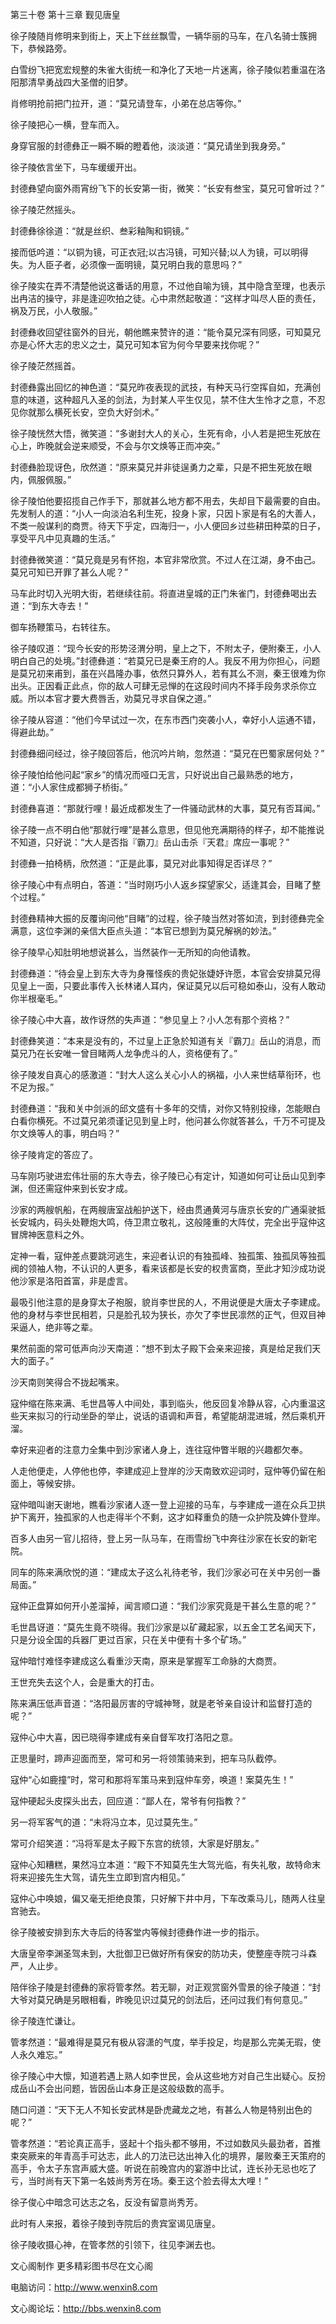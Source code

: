 第三十卷 第十三章 觐见唐皇

徐子陵随肖修明来到街上，天上下丝丝飘雪，一辆华丽的马车，在八名骑士簇拥下，恭候路旁。

白雪纷飞把宽宏规整的朱雀大街统一和净化了天地一片迷离，徐子陵似若重温在洛阳那清早勇战四大圣僧的旧梦。

肖修明抢前把门拉开，道：“莫兄请登车，小弟在总店等你。”

徐子陵把心一横，登车而入。

身穿官服的封德彝正一瞬不瞬的瞪着他，淡淡道：“莫兄请坐到我身旁。”

徐子陵依言坐下，马车缓缓开出。

封德彝望向窗外雨宵纷飞下的长安第一街，微笑：“长安有叁宝，莫兄可曾听过？”

徐子陵茫然摇头。

封德彝徐徐道：“就是丝织、叁彩釉陶和铜镜。”

接而低吟道：“以铜为镜，可正衣冠;以古冯镜，可知兴替;以人为镜，可以明得失。为人臣子者，必须像一面明镜，莫兄明白我的意思吗？”

徐子陵实在弄不清楚他说这番话的用意，不过他自喻为镜，其中隐含至理，也表示出冉洁的操守，非是逢迎吹拍之徒。心中肃然起敬道：“这样才叫尽人臣的责任，祸及万民，小人敬服。”

封德彝收回望往窗外的目光，朝他瞧来赞许的道：“能令莫兄深有同感，可知莫兄亦是心怀大志的忠义之士，莫兄可知本官为何今早要来找你呢？”

徐子陵茫然摇首。

封德彝露出回忆的神色道：“莫兄昨夜表现的武技，有种天马行空挥自如，充满创意的味道，这种超凡入圣的剑法，为封某人平生仅见，禁不住大生怜才之意，不忍见你就那么横死长安，空负大好剑术。”

徐子陵恍然大悟，微笑道：“多谢封大人的关心，生死有命，小人若是把生死放在心上，昨晚就会逆来顺受，不会与尔文焕等正而冲突。”

封德彝脸现讶色，欣然道：“原来莫兄并非徒逞勇力之辈，只是不把生死放在眼内，佩服佩服。”

徐子陵怕他要招揽自己作手下，那就甚么地方都不用去，失却目下最需要的自由。先发制人的道：“小人一向淡泊名利生死，投身卜家，只因卜家是有名的大善人，不类一般谋利的商贾。待天下乎定，四海归一，小人便回乡过些耕田种菜的日子，享受平凡中见真趣的生活。”

封德彝微笑道：“莫兄竟是另有怀抱，本官非常欣赏。不过人在江湖，身不由己。莫兄可知已开罪了甚么人呢？”

马车此时切入光明大街，若继续往前。将直进皇城的正门朱雀门，封德彝喝出去道：“到东大寺去！”

御车扬鞭策马，右转往东。

徐子陵叹道：“现今长安的形势泾渭分明，皇上之下，不附太子，便附秦王，小人明白自己的处境。”封德彝道：“若莫兄已是秦王府的人。我反不用为你担心，问题是莫兄初来甫到，虽在兴昌隆办事，依然只算外人，若有其么不测，秦王很难为你出头。正因看正此点，你的敌人可肆无忌惮的在这段时间内不择手段务求杀你立威。所以本官才要大费唇舌，劝莫兄寻求自保之道。”

徐子陵从容道：“他们今早试过一次，在东市西门突袭小人，幸好小人运通不错，得避此劫。”

封德彝细问经过，徐子陵回答后，他沉吟片晌，忽然道：“莫兄在巴蜀家居何处？”

徐子陵怕给他问起“家乡”的情况而哑口无言，只好说出自己最熟悉的地方，道：“小人家住成都狮子桥街。”

封德彝喜道：“那就行哩！最近成都发生了一件骚动武林的大事，莫兄有否耳闻。”

徐子陵一点不明白他“那就行哩”是甚么意思，但见他充满期待的样子，却不能推说不知道，只好说：“大人是否指『霸刀』岳山击杀『天君』席应一事呢？”

封德彝一拍椅柄，欣然道：“正是此事，莫兄对此事知得足否详尽？”

徐子陵心中有点明白，答道：“当时刚巧小人返乡探望家父，适逢其会，目睹了整个过程。”

封德彝精神大振的反覆询问他“目睹”的过程，徐子陵当然对答如流，到封德彝完全满意，这位李渊的亲信大臣点头道：“本官已想到为莫兄解祸的妙法。”

徐子陵早心知肚明地想说甚么，当然装作一无所知的向他请教。

封德彝道：“待会皇上到东大寺为身罹怪疾的贵妃张婕妤许愿，本官会安排莫兄得见皇上一面，只要此事传入长林诸人耳内，保证莫兄以后可稳如泰山，没有人敢动你半根毫毛。”

徐子陵心中大喜，故作讶然的失声道：“参见皇上？小人怎有那个资格？”

封德彝笑道：“本来是没有的，不过皇上正急於知道有关『霸刀』岳山的消息，而莫兄乃在长安唯一曾目睹两人龙争虎斗的人，资格便有了。”

徐子陵发自真心的感激道：“封大人这么关心小人的祸福，小人来世结草衔环，也不足为报。”

封德彝道：“我和关中剑派的邱文盛有十多年的交情，对你又特别投缘，怎能眼白白看你横死。不过莫兄弟须谨记见到皇上时，他问甚么你就答甚么，千万不可提及尔文焕等人的事，明白吗？”

徐子陵肯定的答应了。

马车刚巧驶进宏伟壮丽的东大寺去，徐子陵已心有定计，知道如何可让岳山见到李渊，但还需寇仲来到长安才成。

沙家的两艘帆船，在两艘唐室战船护送下，经由贯通黄河与唐京长安的广通渠驶抵长安城内，码头处鞭炮大鸣，侍卫肃立敬礼，这般隆重的大阵仗，完全出乎寇仲这冒牌神医意料之外。

定神一看，寇仲差点要跳河逃生，来迎者认识的有独孤峰、独孤策、独孤凤等独孤阀的领袖人物，不认识的人更多，看来该都是长安的权贵富商，至此才知沙成功说他沙家是洛阳首富，非是虚言。

最吸引他注意的是身穿太子袍服，貌肖李世民的人，不用说便是大唐太子李建成。他的身材与李世民相若，只是脸孔较为狭长，亦欠了李世民凛然的正气，但双目神采逼人，绝非等之辈。

果然前面的常可低声向沙天南道：“想不到太子殿下会亲来迎接，真是给足我们天大的面子。”

沙天南则笑得合不拢起嘴来。

寇仲缩在陈来满、毛世昌等人中间处，事到临头，他反回复冷静从容，心内重温这些天来拟习的行动坐卧的举止，说话的语调和声音，希望能胡混进城，然后乘机开溜。

幸好来迎者的注意力全集中到沙家诸人身上，连往寇仲瞥半眼的兴趣都欠奉。

人走他便走，人停他也停，李建成迎上登岸的沙天南致欢迎词时，寇仲等仍留在船面上，等候安排。

寇仲暗叫谢天谢地，瞧看沙家诸人逐一登上迎接的马车，与李建成一道在众兵卫拱护下离开，独孤家的人也走得半个不剩，这才如释重负的随一众护院及婢仆登岸。

百多人由另一官儿招待，登上另一队马车，在雨雪纷飞中奔往沙家在长安的新宅院。

同车的陈来满欣悦的道：“建成太子这么礼待老爷，我们沙家必可在关中另创一番局面。”

寇仲正盘算如何开小差溜掉，闻言顺口道：“我们沙家究竟是干甚么生意的呢？”

毛世昌讶道：“莫先生竟不晓得。我们沙家是以矿藏起家，以五金工艺名闻天下，只是分设全国的兵器厂更过百家，只在关中便有十多个矿场。”

寇仲暗忖难怪李建成这么看重沙天南，原来是掌握军工命脉的大商贾。

王世充失去这个人，会是重大的打击。

陈来满压低声音道：“洛阳最厉害的守城神弩，就是老爷亲自设计和监督打造的呢？”

寇仲心中大喜，因已晓得李建成有亲自督军攻打洛阳之意。

正思量时，蹄声迎面而至，常可和另一将领策骑来到，把车马队截停。

寇仲“心如鹿撞”时，常可和那将军策马来到寇仲车旁，唤道！案莫先生！”

寇仲硬起头皮探头出去，回应道：“鄙人在，常爷有何指教？”

另一将军客气的道：“未将冯立本，见过莫先生。”

常可介绍笑道：“冯将军是太子殿下东宫的统领，大家是好朋友。”

寇仲心知糟糕，果然冯立本道：“殿下不知莫先生大驾光临，有失礼敬，故特命末将来迎接先生大驾，请先生立即到宫内相见。”

寇仲心中唤娘，偏又毫无拒绝良策，只好解下井中月，下车改乘马儿，随两人往皇宫驰去。

徐子陵被安排到东大寺后的待客堂内等候封德彝作进一步的指示。

大唐皇帝李渊圣驾未到，大批御卫已做好所有保安的防功夫，使整座寺院刁斗森严，人止步。

陪伴徐子陵是封德彝的家将管孝然。若无聊，对正观赏窗外雪景的徐子陵道：“封大爷对莫兄确是另眼相看，昨晚见识过莫兄的剑法后，还问过我们有何意见。”

徐子陵连忙谦让。

管孝然道：“最难得是莫兄有极从容潇的气度，举手投足，均是那么完美无瑕，使人永久难忘。”

徐子陵心中大懔，知道若遇上熟人如李世民，会从这些地方对自己生出疑心。反扮成岳山不会出问题，皆因岳山本身正是这般级数的高手。

随口问道：“天下无人不知长安武林是卧虎藏龙之地，有甚么人物是特别出色的呢？”

管孝然道：“若论真正高手，竖起十个指头都不够用，不过如数风头最劲者，首推束突厥来的年青高手可达志，此人的刀法已达出神入化的境界，屡败秦王天策府的高手，令太子东宫声威大盛。听说在前晚宫内的宴游中比试，连长孙无忌也吃了亏，当时尚有天下第一名妓尚秀芳在场。秦王这个脸去得太大哩！”

徐子俊心中暗念可达志之名，反没有留意尚秀芳。

此时有人来报，着徐子陵到寺院后的贵宾室谒见唐皇。

徐子陵收摄心神，在管孝然的引领下，往见李渊去也。

文心阁制作 更多精彩图书尽在文心阁

电脑访问：http://www.wenxin8.com

文心阁论坛：http://bbs.wenxin8.com